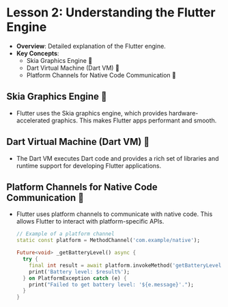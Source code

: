 # Lesson 2: Understanding the Flutter Engine

- **Overview**: Detailed explanation of the Flutter engine.
- **Key Concepts**:
  - Skia Graphics Engine 🎨
  - Dart Virtual Machine (Dart VM) 🚀
  - Platform Channels for Native Code Communication 🔗

## Skia Graphics Engine 🎨

- Flutter uses the Skia graphics engine, which provides hardware-accelerated graphics. This makes Flutter apps performant and smooth.

## Dart Virtual Machine (Dart VM) 🚀

- The Dart VM executes Dart code and provides a rich set of libraries and runtime support for developing Flutter applications.

## Platform Channels for Native Code Communication 🔗

- Flutter uses platform channels to communicate with native code. This allows Flutter to interact with platform-specific APIs.

  ```dart
  // Example of a platform channel
  static const platform = MethodChannel('com.example/native');

  Future<void> _getBatteryLevel() async {
    try {
      final int result = await platform.invokeMethod('getBatteryLevel');
      print('Battery level: $result%');
    } on PlatformException catch (e) {
      print("Failed to get battery level: '${e.message}'.");
    }
  }

  ```
